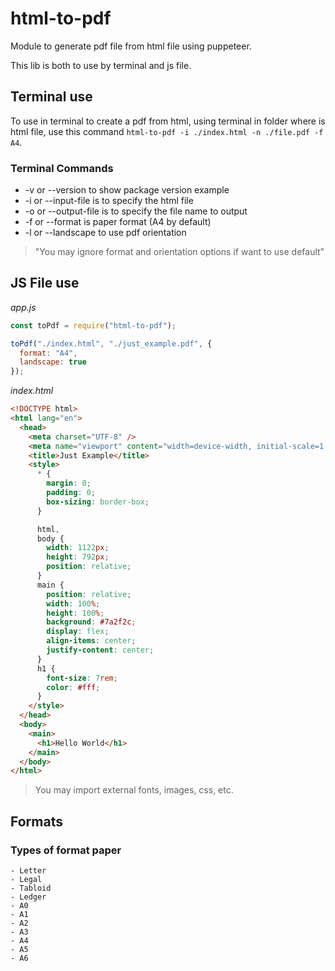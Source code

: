 # html-to-pdf

Module to generate pdf file from html file using puppeteer.

This lib is both to use by terminal and js file.

## Terminal use

To use in terminal to create a pdf from html, using terminal in folder where is html file, use this command `html-to-pdf -i ./index.html -n ./file.pdf -f A4`.

### Terminal Commands

- -v or --version to show package version example
- -i or --input-file is to specify the html file
- -o or --output-file is to specify the file name to output
- -f or --format is paper format (A4 by default)
- -l or --landscape to use pdf orientation

> "You may ignore format and orientation options if want to use default"

## JS File use

_app.js_

```javascript
const toPdf = require("html-to-pdf");

toPdf("./index.html", "./just_example.pdf", {
  format: "A4",
  landscape: true
});
```

_index.html_

```html
<!DOCTYPE html>
<html lang="en">
  <head>
    <meta charset="UTF-8" />
    <meta name="viewport" content="width=device-width, initial-scale=1.0" />
    <title>Just Example</title>
    <style>
      * {
        margin: 0;
        padding: 0;
        box-sizing: border-box;
      }

      html,
      body {
        width: 1122px;
        height: 792px;
        position: relative;
      }
      main {
        position: relative;
        width: 100%;
        height: 100%;
        background: #7a2f2c;
        display: flex;
        align-items: center;
        justify-content: center;
      }
      h1 {
        font-size: 7rem;
        color: #fff;
      }
    </style>
  </head>
  <body>
    <main>
      <h1>Hello World</h1>
    </main>
  </body>
</html>
```

> You may import external fonts, images, css, etc.

## Formats

### Types of format paper

    - Letter
    - Legal
    - Tabloid
    - Ledger
    - A0
    - A1
    - A2
    - A3
    - A4
    - A5
    - A6

